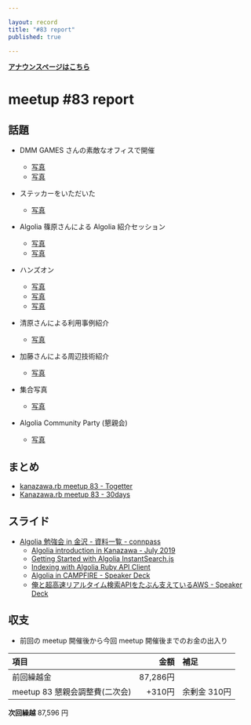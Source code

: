 ```yaml
---

layout: record
title: "#83 report"
published: true

---
```


<div style="text-align: left;"><a href="./"><strong>アナウンスページはこちら</strong></a></div>

# meetup #83 report

## 話題

* DMM GAMES さんの素敵なオフィスで開催
  + [写真](https://twitter.com/shinodogg/status/1152426980962213888)
  + [写真](https://twitter.com/PharaohKJ/status/1152434974672375810)

* ステッカーをいただいた
  + [写真](https://twitter.com/shinodogg/status/1152425193241022466)

* Algolia 篠原さんによる Algolia 紹介セッション
  + [写真](https://twitter.com/TAKAyuki_atkwsk/status/1152431114524360704)
  + [写真](https://twitter.com/kiyohara/status/1152432461642686464)

* ハンズオン
  + [写真](https://twitter.com/Yukimitsu_Izawa/status/1152443264793841664)
  + [写真](https://twitter.com/kiyohara/status/1152455493866029056)
  + [写真](https://twitter.com/kiyohara/status/1152473114585919488)

* 清原さんによる利用事例紹介
  + [写真](https://twitter.com/shinodogg/status/1152484358579576832)

* 加藤さんによる周辺技術紹介
  + [写真](https://twitter.com/Yukimitsu_Izawa/status/1152485206537846784)

* 集合写真
  + [写真](https://twitter.com/kiyohara/status/1152515075309105152)

* Algolia Community Party (懇親会)
  + [写真](https://twitter.com/shinodogg/status/1152508979693539328)

## まとめ

* [kanazawa.rb meetup 83 - Togetter](https://togetter.com/li/1378740)
* [Kanazawa.rb meetup 83 - 30days](http://30d.jp/kzrb/73)

## スライド

* [Algolia 勉強会 in 金沢 \- 資料一覧 \- connpass](https://connpass.com/event/135409/presentation/)
  + [Algolia introduction in Kanazawa \- July 2019](https://www.slideshare.net/shinodogg/algolia-introduction-in-kanazawa-july-2019)
  + [Getting Started with Algolia InstantSearch\.js](https://www.slideshare.net/shinodogg/getting-started-with-algolia-instantsearchjs)
  + [Indexing with Algolia Ruby API Client](https://www.slideshare.net/shinodogg/indexing-with-algolia-ruby-api-client)
  + [Algolia in CAMPFIRE \- Speaker Deck](https://speakerdeck.com/kiyohara/algolia-in-campfire)
  + [俺と超高速リアルタイム検索APIをたぶん支えているAWS \- Speaker Deck](https://speakerdeck.com/pharaohkj/an-tochao-gao-su-riarutaimujian-suo-apiwotabunzhi-eteiruaws)

<!-- 分かっている範囲でリンクがあれば列挙する
## 参加者のブログ

* XXX

-->

## 収支

* 前回の meetup 開催後から今回 meetup 開催後までのお金の出入り

|項目                           |金額         |補足                                               |
|:------------------------------|------------:|:--------------------------------------------------|
| 前回繰越金                    |    87,286円 |                                                   |
| meetup 83 懇親会調整費(二次会)|      +310円 | 余剰金 310円                                      |

**次回繰越**  87,596 円

